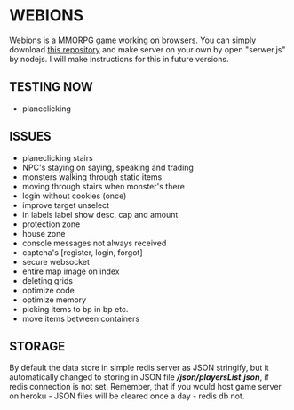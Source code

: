 # WEBIONS
  Webions is a MMORPG game working on browsers. 
  You can simply download [this repository](https://github.com/apietryga/webions2) and make server on your own by open "serwer.js" by nodejs. I will make instructions for this in future versions.

## TESTING NOW
  - planeclicking

## ISSUES
  - planeclicking stairs
  - NPC's staying on saying, speaking and trading
  - monsters walking through static items 
  - moving through stairs when monster's there
  - login without cookies (once)
  - improve target unselect
  - in labels label show desc, cap and amount
  - protection zone
  - house zone
  - console messages not always received 
  - captcha's [register, login, forgot]
  - secure websocket
  - entire map image on index
  - deleting grids
  - optimize code
  - optimize memory
  - picking items to bp in bp etc.
  - move items between containers

## STORAGE
  By default the data store in simple redis server as JSON stringify, but it automatically changed to storing in JSON file ***/json/playersList.json***, if redis connection is not set.
  Remember, that if you would host game server on heroku - JSON files will be cleared once a day - redis db not. 